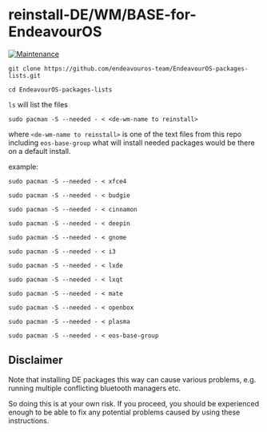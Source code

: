 # reinstall-DE/WM/BASE-for-EndeavourOS

[![Maintenance](https://img.shields.io/maintenance/yes/2022.svg)]()

`git clone https://github.com/endeavouros-team/EndeavourOS-packages-lists.git`

`cd EndeavourOS-packages-lists`

`ls`
will list the files

`sudo pacman -S --needed - < <de-wm-name to reinstall>`

where `<de-wm-name to reinstall>` is one of the text files from this repo including `eos-base-group` what will install needed packages would be there on a default install.

example:

`sudo pacman -S --needed - < xfce4`

`sudo pacman -S --needed - < budgie`

`sudo pacman -S --needed - < cinnamon`

`sudo pacman -S --needed - < deepin`

`sudo pacman -S --needed - < gnome`

`sudo pacman -S --needed - < i3`

`sudo pacman -S --needed - < lxde`

`sudo pacman -S --needed - < lxqt`

`sudo pacman -S --needed - < mate`

`sudo pacman -S --needed - < openbox`

`sudo pacman -S --needed - < plasma`

`sudo pacman -S --needed - < eos-base-group`

## Disclaimer

Note that installing DE packages this way can cause various problems, e.g. running multiple conflicting bluetooth managers etc.

So doing this is at your own risk. If you proceed, you should be experienced enough to be able to fix any potential problems caused by using these instructions.

